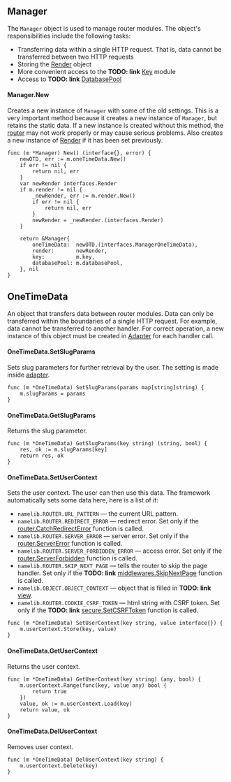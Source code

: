 ## Manager
The `Manager` object is used to manage router modules. The object's responsibilities include the following tasks:

* Transferring data within a single HTTP request. That is, data cannot be transferred between two HTTP requests
* Storing the [Render](/router/tmlengine/tmlengine) object
* More convenient access to the __TODO: link__ [Key]() module
* Access to __TODO: link__ [DatabasePool]()

#### Manager.New
Creates a new instance of `Manager` with some of the old settings. This is a very important method because it creates 
a new instance of `Manager`, but retains the static data. If a new instance is created without this method, the [router](/router/router) 
may not work properly or may cause serious problems. Also creates a new instance of [Render](/router/tmlengine/tmlengine) if it has been set previously.
```golang
func (m *Manager) New() (interface{}, error) {
	newOTD, err := m.oneTimeData.New()
	if err != nil {
		return nil, err
	}
	var newRender interfaces.Render
	if m.render != nil {
		_newRender, err := m.render.New()
		if err != nil {
			return nil, err
		}
		newRender = _newRender.(interfaces.Render)
	}

	return &Manager{
		oneTimeData:  newOTD.(interfaces.ManagerOneTimeData),
		render:       newRender,
		key:          m.key,
		databasePool: m.databasePool,
	}, nil
}
```

## OneTimeData
An object that transfers data between router modules. Data can only be transferred within the boundaries of a single HTTP request. For example, data cannot be transferred to another handler. For correct operation, a new instance of this object must be created in [Adapter](/router/router/#adapter) for each handler call.

#### OneTimeData.SetSlugParams
Sets slug parameters for further retrieval by the user. The setting is made inside [adapter](/router/router/#adapter).
```golang
func (m *OneTimeData) SetSlugParams(params map[string]string) {
	m.slugParams = params
}
```

#### OneTimeData.GetSlugParams
Returns the slug parameter.
```golang
func (m *OneTimeData) GetSlugParams(key string) (string, bool) {
	res, ok := m.slugParams[key]
	return res, ok
}
```

#### OneTimeData.SetUserContext
Sets the user context. The user can then use this data. The framework automatically sets some data here, here is a list of it:

* `namelib.ROUTER.URL_PATTERN` — the current URL pattern.
* `namelib.ROUTER.REDIRECT_ERROR` — redirect error. Set only if the [router.CatchRedirectError](/router/router/#catchredirecterror) function is called.
* `namelib.ROUTER.SERVER_ERROR` — server error. Set only if the [router.ServerError](/router/router/#servererror) function is called.
* `namelib.ROUTER.SERVER_FORBIDDEN_ERROR` — access error. Set only if the [router.ServerForbidden](/router/router/#serverforbidden) function is called.
* `namelib.ROUTER.SKIP_NEXT_PAGE` — tells the router to skip the page handler. Set only if the __TODO: link__ [middlewares.SkipNextPage]() function is called.
* `namelib.OBJECT.OBJECT_CONTEXT` — object that is filled in __TODO: link__ [view]().
* `namelib.ROUTER.COOKIE_CSRF_TOKEN` — html string with CSRF token. Set only if the __TODO: link__ [secure.SetCSRFToken]() function is called.
```golang
func (m *OneTimeData) SetUserContext(key string, value interface{}) {
	m.userContext.Store(key, value)
}
```

#### OneTimeData.GetUserContext
Returns the user context.
```golang
func (m *OneTimeData) GetUserContext(key string) (any, bool) {
	m.userContext.Range(func(key, value any) bool {
		return true
	})
	value, ok := m.userContext.Load(key)
	return value, ok
}
```

#### OneTimeData.DelUserContext
Removes user context.
```golang
func (m *OneTimeData) DelUserContext(key string) {
	m.userContext.Delete(key)
}
```